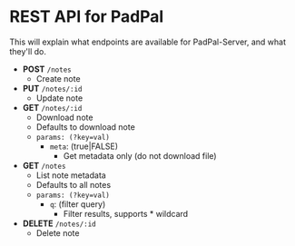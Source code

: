 # REST API for PadPal

This will explain what endpoints are available for PadPal-Server, and what they'll do.

- **POST** `/notes`
  - Create note
- **PUT** `/notes/:id`
  - Update note
- **GET** `/notes/:id`
  - Download note
  - Defaults to download note
  - `params: (?key=val)`
    - `meta`: (true|FALSE)
      - Get metadata only (do not download file)
- **GET** `/notes`
  - List note metadata
  - Defaults to all notes
  - `params: (?key=val)`
    - `q`: (filter query)
      - Filter results, supports * wildcard
- **DELETE** `/notes/:id`
  - Delete note

